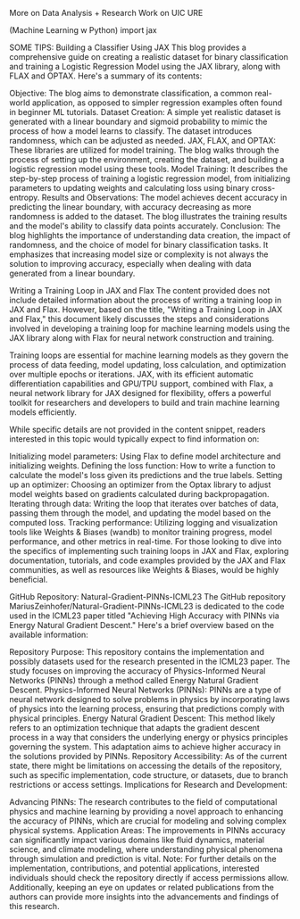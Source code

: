 More on Data Analysis + Research Work on UIC URE

(Machine Learning w Python)
import jax

SOME TIPS:
Building a Classifier Using JAX
This blog provides a comprehensive guide on creating a realistic dataset for binary classification and training a Logistic Regression Model using the JAX library, along with FLAX and OPTAX. Here's a summary of its contents:

Objective: The blog aims to demonstrate classification, a common real-world application, as opposed to simpler regression examples often found in beginner ML tutorials.
Dataset Creation: A simple yet realistic dataset is generated with a linear boundary and sigmoid probability to mimic the process of how a model learns to classify. The dataset introduces randomness, which can be adjusted as needed.
JAX, FLAX, and OPTAX: These libraries are utilized for model training. The blog walks through the process of setting up the environment, creating the dataset, and building a logistic regression model using these tools.
Model Training: It describes the step-by-step process of training a logistic regression model, from initializing parameters to updating weights and calculating loss using binary cross-entropy.
Results and Observations: The model achieves decent accuracy in predicting the linear boundary, with accuracy decreasing as more randomness is added to the dataset. The blog illustrates the training results and the model's ability to classify data points accurately.
Conclusion: The blog highlights the importance of understanding data creation, the impact of randomness, and the choice of model for binary classification tasks. It emphasizes that increasing model size or complexity is not always the solution to improving accuracy, especially when dealing with data generated from a linear boundary.


Writing a Training Loop in JAX and Flax
The content provided does not include detailed information about the process of writing a training loop in JAX and Flax. However, based on the title, "Writing a Training Loop in JAX and Flax," this document likely discusses the steps and considerations involved in developing a training loop for machine learning models using the JAX library along with Flax for neural network construction and training.

Training loops are essential for machine learning models as they govern the process of data feeding, model updating, loss calculation, and optimization over multiple epochs or iterations. JAX, with its efficient automatic differentiation capabilities and GPU/TPU support, combined with Flax, a neural network library for JAX designed for flexibility, offers a powerful toolkit for researchers and developers to build and train machine learning models efficiently.

While specific details are not provided in the content snippet, readers interested in this topic would typically expect to find information on:

Initializing model parameters: Using Flax to define model architecture and initializing weights.
Defining the loss function: How to write a function to calculate the model's loss given its predictions and the true labels.
Setting up an optimizer: Choosing an optimizer from the Optax library to adjust model weights based on gradients calculated during backpropagation.
Iterating through data: Writing the loop that iterates over batches of data, passing them through the model, and updating the model based on the computed loss.
Tracking performance: Utilizing logging and visualization tools like Weights & Biases (wandb) to monitor training progress, model performance, and other metrics in real-time.
For those looking to dive into the specifics of implementing such training loops in JAX and Flax, exploring documentation, tutorials, and code examples provided by the JAX and Flax communities, as well as resources like Weights & Biases, would be highly beneficial.




GitHub Repository: Natural-Gradient-PINNs-ICML23
The GitHub repository MariusZeinhofer/Natural-Gradient-PINNs-ICML23 is dedicated to the code used in the ICML23 paper titled "Achieving High Accuracy with PINNs via Energy Natural Gradient Descent." Here's a brief overview based on the available information:

Repository Purpose: This repository contains the implementation and possibly datasets used for the research presented in the ICML23 paper. The study focuses on improving the accuracy of Physics-Informed Neural Networks (PINNs) through a method called Energy Natural Gradient Descent.
Physics-Informed Neural Networks (PINNs): PINNs are a type of neural network designed to solve problems in physics by incorporating laws of physics into the learning process, ensuring that predictions comply with physical principles.
Energy Natural Gradient Descent: This method likely refers to an optimization technique that adapts the gradient descent process in a way that considers the underlying energy or physics principles governing the system. This adaptation aims to achieve higher accuracy in the solutions provided by PINNs.
Repository Accessibility: As of the current state, there might be limitations on accessing the details of the repository, such as specific implementation, code structure, or datasets, due to branch restrictions or access settings.
Implications for Research and Development:

Advancing PINNs: The research contributes to the field of computational physics and machine learning by providing a novel approach to enhancing the accuracy of PINNs, which are crucial for modeling and solving complex physical systems.
Application Areas: The improvements in PINNs accuracy can significantly impact various domains like fluid dynamics, material science, and climate modeling, where understanding physical phenomena through simulation and prediction is vital.
Note: For further details on the implementation, contributions, and potential applications, interested individuals should check the repository directly if access permissions allow. Additionally, keeping an eye on updates or related publications from the authors can provide more insights into the advancements and findings of this research.
